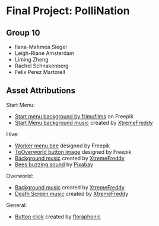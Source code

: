# Final Project: PolliNation
## Group 10
- Ilana-Mahmea Siegel
- Leigh-Riane Amsterdam
- Liming Zheng
- Rachel Schnakenberg
- Felix Perez Martorell

## Asset Attributions
Start Menu:
- <a href="https://www.freepik.com/free-vector/honeycombs-covered-dripping-honey-with-field-full-beehives-surrounded-by-flowers_10117324.htm#fromView=search&page=1&position=1&uuid=bdd99d60-9545-424d-8bd5-d24030ef328c">Start menu background by frimufilms</a> on Freepik
- [Start Menu background music](https://pixabay.com/music/upbeat-bit-beats-7-194291/) created by [XtremeFreddy](https://pixabay.com/users/xtremefreddy-32332307/)

Hive:
- <a href="https://www.freepik.com/icon/blog_12713691#fromView=search&page=1&position=1&uuid=25171f27-9918-47dd-85bc-b1396c8d487a">Worker menu bee</a> designed by Freepik
- <a href="https://www.freepik.com/icon/bee_6724392#fromView=search&page=1&position=41&uuid=bd32b646-4757-4f5b-8873-6e5a9a18af47">ToOverworld button image</a> designed by Freepik
- <a href="https://pixabay.com/music/video-games-game-music-loop-10-145572/">Background music</a> created by [XtremeFreddy](https://pixabay.com/users/xtremefreddy-32332307/)
- <a href="https://pixabay.com/sound-effects/bee-hive-2-17072/">Bees buzzing sound</a> by [Pixabay](https://pixabay.com/users/pixabay-1/)

Overworld:
- <a href="https://pixabay.com/sound-effects/game-music-loop-6-144641/">Background music</a> created by [XtremeFreddy](https://pixabay.com/users/xtremefreddy-32332307/)
- <a href="https://pixabay.com/music/video-games-distorted-worlds-146471/">Death Screen music</a> created by [XtremeFreddy](https://pixabay.com/users/xtremefreddy-32332307/)

General:
- [Button click](https://pixabay.com/sound-effects/minimal-pop-click-ui-1-198301/) created by [floraphonic](https://pixabay.com/users/floraphonic-38928062/)
